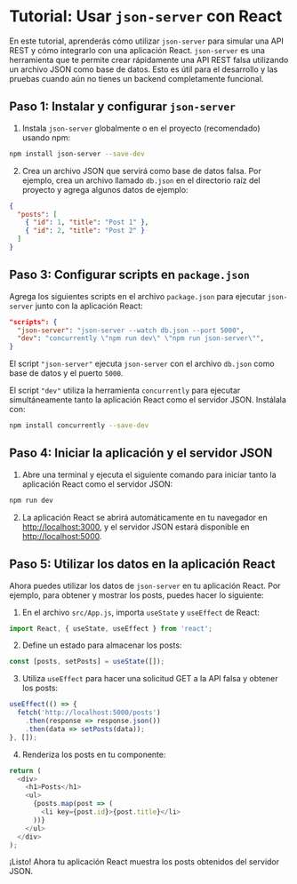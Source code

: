 
# Tutorial: Usar `json-server` con React

En este tutorial, aprenderás cómo utilizar `json-server` para simular una API REST y cómo integrarlo con una aplicación React. `json-server` es una herramienta que te permite crear rápidamente una API REST falsa utilizando un archivo JSON como base de datos. Esto es útil para el desarrollo y las pruebas cuando aún no tienes un backend completamente funcional.

## Paso 1: Instalar y configurar `json-server`

1. Instala `json-server` globalmente o en el proyecto (recomendado) usando npm:

```bash
npm install json-server --save-dev
```

2. Crea un archivo JSON que servirá como base de datos falsa. Por ejemplo, crea un archivo llamado `db.json` en el directorio raíz del proyecto y agrega algunos datos de ejemplo:

```json
{
  "posts": [
    { "id": 1, "title": "Post 1" },
    { "id": 2, "title": "Post 2" }
  ]
}
```

## Paso 3: Configurar scripts en `package.json`

Agrega los siguientes scripts en el archivo `package.json` para ejecutar `json-server` junto con la aplicación React:

```json
"scripts": {
  "json-server": "json-server --watch db.json --port 5000",
  "dev": "concurrently \"npm run dev\" \"npm run json-server\"",
}
```

El script `"json-server"` ejecuta `json-server` con el archivo `db.json` como base de datos y el puerto `5000`.

El script `"dev"` utiliza la herramienta `concurrently` para ejecutar simultáneamente tanto la aplicación React como el servidor JSON. Instálala con:

```bash
npm install concurrently --save-dev
```

## Paso 4: Iniciar la aplicación y el servidor JSON

1. Abre una terminal y ejecuta el siguiente comando para iniciar tanto la aplicación React como el servidor JSON:

```bash
npm run dev
```

2. La aplicación React se abrirá automáticamente en tu navegador en [http://localhost:3000](http://localhost:3000), y el servidor JSON estará disponible en [http://localhost:5000](http://localhost:5000).

## Paso 5: Utilizar los datos en la aplicación React

Ahora puedes utilizar los datos de `json-server` en tu aplicación React. Por ejemplo, para obtener y mostrar los posts, puedes hacer lo siguiente:

1. En el archivo `src/App.js`, importa `useState` y `useEffect` de React:

```javascript
import React, { useState, useEffect } from 'react';
```

2. Define un estado para almacenar los posts:

```javascript
const [posts, setPosts] = useState([]);
```

3. Utiliza `useEffect` para hacer una solicitud GET a la API falsa y obtener los posts:

```javascript
useEffect(() => {
  fetch('http://localhost:5000/posts')
    .then(response => response.json())
    .then(data => setPosts(data));
}, []);
```

4. Renderiza los posts en tu componente:

```javascript
return (
  <div>
    <h1>Posts</h1>
    <ul>
      {posts.map(post => (
        <li key={post.id}>{post.title}</li>
      ))}
    </ul>
  </div>
);
```

¡Listo! Ahora tu aplicación React muestra los posts obtenidos del servidor JSON.